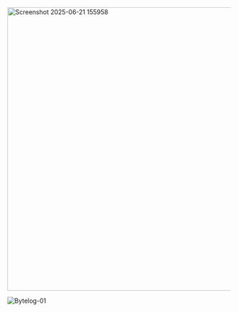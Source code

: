 <img width="638" alt="Screenshot 2025-06-21 155958" src="https://github.com/user-attachments/assets/3ca21839-1485-4fb2-b7cb-c210a87bfae6" />

![Bytelog-01](https://github.com/user-attachments/assets/a61f1ce7-7602-43a2-9473-78fa03a508dc)





















